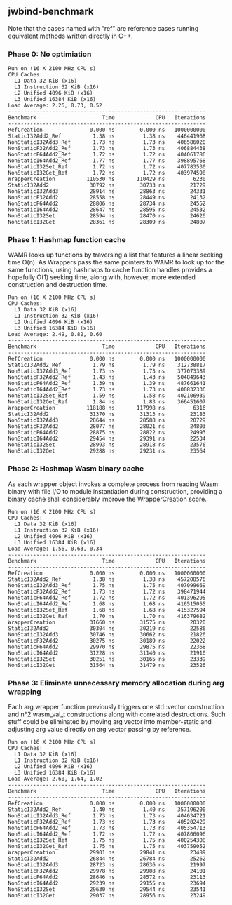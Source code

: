 ## jwbind-benchmark

Note that the cases named with "ref" are reference cases running equivalent methods written directly in C++.

### Phase 0: No optimiation

```
Run on (16 X 2100 MHz CPU s)
CPU Caches:
  L1 Data 32 KiB (x16)
  L1 Instruction 32 KiB (x16)
  L2 Unified 4096 KiB (x16)
  L3 Unified 16384 KiB (x16)
Load Average: 2.26, 0.73, 0.52
---------------------------------------------------------------
Benchmark                     Time             CPU   Iterations
---------------------------------------------------------------
RefCreation               0.000 ns        0.000 ns   1000000000
StaticI32Add2_Ref          1.38 ns         1.38 ns    446441968
NonStaticI32Add3_Ref       1.73 ns         1.73 ns    406586020
NonStaticF32Add2_Ref       1.73 ns         1.73 ns    406884438
NonStaticF64Add2_Ref       1.72 ns         1.72 ns    404061786
NonStaticI64Add2_Ref       1.77 ns         1.77 ns    398895768
NonStaticI32Set_Ref        1.72 ns         1.72 ns    407783530
NonStaticI32Get_Ref        1.72 ns         1.72 ns    403974598
WrapperCreation          110530 ns       110429 ns         6230
StaticI32Add2             30792 ns        30733 ns        21729
NonStaticI32Add3          28914 ns        28863 ns        24331
NonStaticF32Add2          28558 ns        28449 ns        24132
NonStaticF64Add2          28806 ns        28734 ns        24552
NonStaticI64Add2          28647 ns        28595 ns        24532
NonStaticI32Set           28594 ns        28470 ns        24626
NonStaticI32Get           28361 ns        28309 ns        24807
```

### Phase 1: Hashmap function cache

WAMR looks up functions by traversing a list that features a linear seeking time O(n).
As Wrappers pass the same pointers to WAMR to look up for the same functions, using hashmaps to cache function handles provides a hopefully O(1) seeking time, along with, however, more extended construction and destruction time.

```
Run on (16 X 2100 MHz CPU s)
CPU Caches:
  L1 Data 32 KiB (x16)
  L1 Instruction 32 KiB (x16)
  L2 Unified 4096 KiB (x16)
  L3 Unified 16384 KiB (x16)
Load Average: 2.49, 0.82, 0.60
---------------------------------------------------------------
Benchmark                     Time             CPU   Iterations
---------------------------------------------------------------
RefCreation               0.000 ns        0.000 ns   1000000000
StaticI32Add2_Ref          1.79 ns         1.79 ns    312738817
NonStaticI32Add3_Ref       1.73 ns         1.73 ns    377073389
NonStaticF32Add2_Ref       1.43 ns         1.43 ns    504849643
NonStaticF64Add2_Ref       1.39 ns         1.39 ns    487661641
NonStaticI64Add2_Ref       1.73 ns         1.73 ns    400832336
NonStaticI32Set_Ref        1.59 ns         1.58 ns    402106939
NonStaticI32Get_Ref        1.84 ns         1.83 ns    366451607
WrapperCreation          118188 ns       117998 ns         6316
StaticI32Add2             31370 ns        31313 ns        23183
NonStaticI32Add3          28644 ns        28588 ns        20729
NonStaticF32Add2          28077 ns        28021 ns        24803
NonStaticF64Add2          28875 ns        28822 ns        24993
NonStaticI64Add2          29454 ns        29391 ns        22534
NonStaticI32Set           28993 ns        28918 ns        23576
NonStaticI32Get           29288 ns        29231 ns        23564
```

### Phase 2: Hashmap Wasm binary cache

As each wrapper object invokes a complete process from reading Wasm binary with file I/O to module instantiation during construction, providing a binary cache shall considerably improve the WrapperCreation score.

```
Run on (16 X 2100 MHz CPU s)
CPU Caches:
  L1 Data 32 KiB (x16)
  L1 Instruction 32 KiB (x16)
  L2 Unified 4096 KiB (x16)
  L3 Unified 16384 KiB (x16)
Load Average: 1.56, 0.63, 0.34
---------------------------------------------------------------
Benchmark                     Time             CPU   Iterations
---------------------------------------------------------------
RefCreation               0.000 ns        0.000 ns   1000000000
StaticI32Add2_Ref          1.38 ns         1.38 ns    457208576
NonStaticI32Add3_Ref       1.75 ns         1.75 ns    407099669
NonStaticF32Add2_Ref       1.73 ns         1.72 ns    398471944
NonStaticF64Add2_Ref       1.72 ns         1.72 ns    401396295
NonStaticI64Add2_Ref       1.68 ns         1.68 ns    416515055
NonStaticI32Set_Ref        1.68 ns         1.68 ns    415327594
NonStaticI32Get_Ref        1.70 ns         1.70 ns    416379682
WrapperCreation           31660 ns        31575 ns        20320
StaticI32Add2             30304 ns        30219 ns        22586
NonStaticI32Add3          30746 ns        30662 ns        21826
NonStaticF32Add2          30275 ns        30189 ns        22022
NonStaticF64Add2          29970 ns        29875 ns        22368
NonStaticI64Add2          31228 ns        31140 ns        21910
NonStaticI32Set           30251 ns        30165 ns        23339
NonStaticI32Get           31564 ns        31479 ns        23526
```

### Phase 3: Eliminate unnecessary memory allocation during arg wrapping

Each arg wrapper function previously triggers one std::vector construction and n*2 wasm_val_t constructions along with correlated destructions.
Such stuff could be eliminated by moving arg vector into member-static and adjusting arg value directly on arg vector passing by reference.

```
Run on (16 X 2100 MHz CPU s)
CPU Caches:
  L1 Data 32 KiB (x16)
  L1 Instruction 32 KiB (x16)
  L2 Unified 4096 KiB (x16)
  L3 Unified 16384 KiB (x16)
Load Average: 2.60, 1.64, 1.02
---------------------------------------------------------------
Benchmark                     Time             CPU   Iterations
---------------------------------------------------------------
RefCreation               0.000 ns        0.000 ns   1000000000
StaticI32Add2_Ref          1.40 ns         1.40 ns    357196200
NonStaticI32Add3_Ref       1.73 ns         1.73 ns    404634721
NonStaticF32Add2_Ref       1.73 ns         1.73 ns    405202429
NonStaticF64Add2_Ref       1.73 ns         1.73 ns    405354713
NonStaticI64Add2_Ref       1.72 ns         1.72 ns    407806096
NonStaticI32Set_Ref        1.75 ns         1.75 ns    400254308
NonStaticI32Get_Ref        1.75 ns         1.75 ns    403759052
WrapperCreation           29901 ns        29841 ns        23489
StaticI32Add2             26844 ns        26784 ns        25262
NonStaticI32Add3          28723 ns        28636 ns        21997
NonStaticF32Add2          29978 ns        29908 ns        24101
NonStaticF64Add2          28646 ns        28572 ns        23113
NonStaticI64Add2          29239 ns        29155 ns        23694
NonStaticI32Set           29630 ns        29544 ns        23541
NonStaticI32Get           29037 ns        28956 ns        23249
```